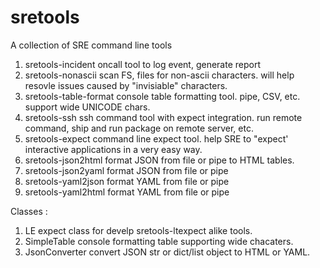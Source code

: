 # sretools

A collection of SRE command line tools

1. sretools-incident    oncall tool to log event, generate report
2. sretools-nonascii    scan FS, files for non-ascii characters.  will help resovle issues caused by "invisiable" characters.
3. sretools-table-format  console table formatting tool.  pipe, CSV, etc. support wide UNICODE chars.
4. sretools-ssh        ssh command tool with expect integration.  run remote command, ship and run package on remote server, etc.
5. sretools-expect    command line expect tool.   help SRE to "expect' interactive applications in a very easy way.
6. sretools-json2html   format JSON from file or pipe to HTML tables.
7. sretools-json2yaml   format JSON from file or pipe 
8. sretools-yaml2json   format YAML from file or pipe 
9. sretools-yaml2html   format YAML from file or pipe 

Classes :

1. LE   expect class for develp sretools-ltexpect alike tools.
2. SimpleTable    console formatting table supporting wide chacaters.
3. JsonConverter  convert JSON str or dict/list object to HTML or YAML.
